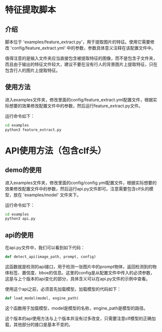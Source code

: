 # 特征提取脚本
## 介绍
脚本位于 'examples/feature_extract.py'，用于提取图片的特征。使用它需要修改 'config/feature_extract.yml' 中的参数，参数具体意义注释在该配置文件中。

值得注意的是输入文件夹应当直接包含被提取特征的图像，而不是包含子文件夹，而且由于输出的特征文件较大，建议不要在没有行人的背景图片上提取特征，只在包含行人的图片上提取特征。

## 使用方法
进入examples文件夹，修改里面的config/feature_extract.yml配置文件，根据实际想要的效果修改配置文件中的参数，然后运行feature_extract.py文件。

运行命令如下：
    
```bash
cd examples
python3 feature_extract.py
```

# API使用方法（包含clf头）
## demo的使用
进入examples文件夹，修改里面的config/config.yml配置文件，根据实际想要的效果修改配置文件中的参数，然后运行api.py文件即可。注意需要包含clf头的模型，放在 'examples/model' 文件夹下。

运行命令如下：

```bash
cd examples
python3 api.py
```

## api的使用

在api.py文件中，我们可以看到如下代码：

```python
def detect_api(image_path, prompt, config)
```

这函数就是检测的api接口，用于检测一张图片中的prompt物体，返回检测到的物体标签、置信度、bbox的信息。这里的config是从配置文件中传入的必须参数，这是与上个版本的api变化的部分，具体含义可以在api.py文件的示例中查看。

使用这个api之前，必须首先加载模型，加载模型的代码如下：

```python  
def load_model(model, engine_path)
```

这个函数用于加载模型，model是模型的名称，engine_path是模型的路径。

这个版本的api使用方法与上个版本并没有过多改变，只需要注意clf模型的正确加载，其他部分的接口是基本不变的。

